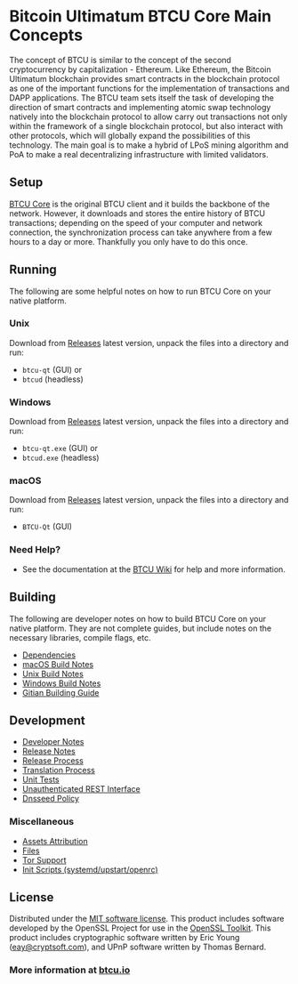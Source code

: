 Bitcoin Ultimatum BTCU Core Main Concepts
=====================================

The concept of BTCU is similar to the concept of the second cryptocurrency by capitalization - Ethereum. 
Like Ethereum, the Bitcoin Ultimatum blockchain provides smart contracts in the blockchain protocol as one of the important functions for the implementation of transactions and DAPP applications. 
The BTCU team sets itself the task of developing the direction of smart contracts and implementing atomic swap technology natively into the blockchain protocol to allow carry out transactions not only within the framework of a single blockchain protocol, 
but also interact with other protocols, which will globally expand the possibilities of this technology. 
The main goal is to make a hybrid of LPoS mining algorithm and PoA to make a real decentralizing infrastructure with limited validators. 


Setup
---------------------
[BTCU Core](https://github.com/bitcoin-ultimatum/orion) is the original BTCU client and it builds the backbone of the network. However, it downloads and stores the entire history of BTCU transactions; depending on the speed of your computer and network connection, the synchronization process can take anywhere from a few hours to a day or more. Thankfully you only have to do this once.

Running
---------------------
The following are some helpful notes on how to run BTCU Core on your native platform.

### Unix

Download from [Releases](https://github.com/bitcoin-ultimatum/orion/releases) latest version, unpack the files into a directory and run:

- `btcu-qt` (GUI) or
- `btcud` (headless)

### Windows

Download from [Releases](https://github.com/bitcoin-ultimatum/orion/releases) latest version, unpack the files into a directory and run:
- `btcu-qt.exe` (GUI) or
- `btcud.exe` (headless)

### macOS

Download from [Releases](https://github.com/bitcoin-ultimatum/orion/releases) latest version, unpack the files into a directory and run:
- `BTCU-Qt` (GUI)  

### Need Help?

* See the documentation at the [BTCU Wiki](https://github.com/bitcoin-ultimatum/orion/wiki)
for help and more information.

Building
---------------------
The following are developer notes on how to build BTCU Core on your native platform. They are not complete guides, but include notes on the necessary libraries, compile flags, etc.

- [Dependencies](doc/dependencies.md)
- [macOS Build Notes](doc/build-osx.md)
- [Unix Build Notes](doc/build-unix.md)
- [Windows Build Notes](doc/build-windows.md)
- [Gitian Building Guide](doc/gitian-building.md)

Development
---------------------

- [Developer Notes](doc/developer-notes.md)
- [Release Notes](doc/release-notes.md)
- [Release Process](doc/release-process.md)
- [Translation Process](doc/translation_process.md)
- [Unit Tests](doc/unit-tests.md)
- [Unauthenticated REST Interface](doc/REST-interface.md)
- [Dnsseed Policy](doc/dnsseed-policy.md)

### Miscellaneous
- [Assets Attribution](doc/assets-attribution.md)
- [Files](doc/files.md)
- [Tor Support](doc/tor.md)
- [Init Scripts (systemd/upstart/openrc)](doc/init.md)

License
---------------------
Distributed under the [MIT software license](LICENSE).
This product includes software developed by the OpenSSL Project for use in the [OpenSSL Toolkit](https://www.openssl.org/). This product includes
cryptographic software written by Eric Young ([eay@cryptsoft.com](mailto:eay@cryptsoft.com)), and UPnP software written by Thomas Bernard.

 ### More information at [btcu.io](http://www.btcu.io/)
 
